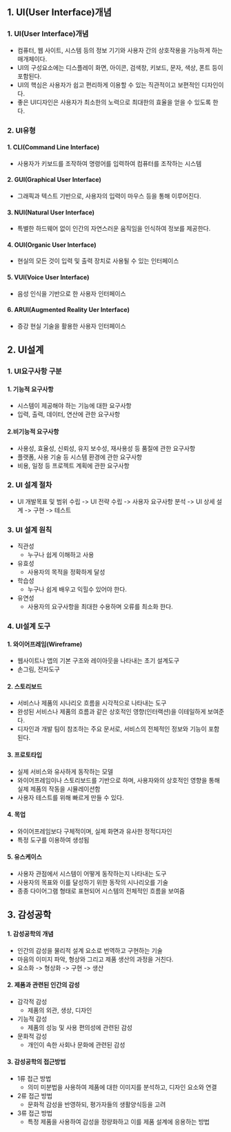 ## 1. UI(User Interface)개념
### 1. UI(User Interface)개념
- 컴퓨터, 웹 사이트, 시스템 등의 정보 기기와 사용자 간의 상호작용을 가능하게 하는 매개체이다.
- UI의 구성요소에는 디스플레이 화면, 아이콘, 검색창, 키보드, 문자, 색상, 폰트 등이 포함된다.
- UI의 핵심은 사용자가 쉽고 편리하게 이용할 수 있는 직관적이고 보편적인 디자인이다.
- 좋은 UI디자인은 사용자가 최소한의 노력으로 최대한의 효율을 얻을 수 있도록 한다.

### 2. UI유형
#### 1. CLI(Command Line Interface)
- 사용자가 키보드를 조작하여 명령어를 입력하여 컴퓨터를 조작하는 시스템
#### 2. GUI(Graphical User Interface)
- 그래픽과 텍스트 기반으로, 사용자의 입력이 마우스 등을 통해 이루어진다.
#### 3. NUI(Natural User Interface)
- 특별한 하드웨어 없이 인간의 자연스러운 움직임을 인식하여 정보를 제공한다.
#### 4. OUI(Organic User Interface)
- 현실의 모든 것이 입력 및 출력 장치로 사용될 수 있는 인터페이스
#### 5. VUI(Voice User Interface)
- 음성 인식을 기반으로 한 사용자 인터페이스
#### 6. ARUI(Augmented Reality Uer Interface)
- 증강 현실 기술을 활용한 사용자 인터페이스 

## 2. UI설계
### 1. UI요구사항 구분
#### 1. 기능적 요구사항
- 시스템이 제공해야 하는 기능에 대한 요구사항
- 입력, 출력, 데이터, 연산에 관한 요구사항

#### 2.비기능적 요구사항
- 사용성, 효율성, 신뢰성, 유지 보수성, 재사용성 등 품질에 관한 요구사항
- 플랫폼, 사용 기술 등 시스템 환경에 관한 요구사항
- 비용, 일정 등 프로젝트 계획에 관한 요구사항

### 2. UI 설계 절차
- UI 개발목표 및 범위 수립 -> UI 전략 수립 -> 사용자 요구사항 분석 -> UI 상세 설계 -> 구현 -> 테스트

### 3. UI 설계 원칙
- 직관성
  - 누구나 쉽게 이해하고 사용
- 유효성
  - 사용자의 목적을 정확하게 달성
- 학습성
  - 누구나 쉽게 배우고 익힐수 있어야 한다.
- 유연성
  - 사용자의 요구사항을 최대한 수용하며 오류를 최소화 한다.

### 4. UI설계 도구
#### 1. 와이어프레임(Wireframe)
- 웹사이트나 앱의 기본 구조와 레이아웃을 나타내는 초기 설계도구
- 손그림, 전자도구

#### 2. 스토리보드
- 서비스나 제품의 시나리오 흐름을 시각적으로 나타내는 도구
- 완성된 서비스나 제품의 흐름과 같은 상호적인 영향(인터랙션)을 이테일하게 보여준다.
- 디자인과 개발 팀이 참조하는 주요 문서로, 서비스의 전체적인 정보와 기능이 포함된다.

#### 3. 프로토타입
- 실제 서비스와 유사하게 동작하는 모델
- 와이어프레임이나 스토리보드를 기반으로 하며, 사용자와의 상호적인 영향을 통해 실제 제품의 작동을 시뮬레이션함
- 사용자 테스트를 위해 빠르게 만들 수 있다.

#### 4. 목업
- 와이어프레임보다 구체적이며, 실제 화면과 유사한 정적디자인
- 특정 도구를 이용하여 생성됨

#### 5. 유스케이스
- 사용자 관점에서 시스템이 어떻게 동작하는지 나타내는 도구
- 사용자의 목표와 이를 달성하기 위한 동작의 시나리오를 기술
- 종종 다이어그램 형태로 표현되어 시스템의 전체적인 흐름을 보여줌 

## 3. 감성공학
#### 1. 감성공학의 개념
- 인간의 감성을 물리적 설계 요소로 번역하고 구현하는 기술
- 마음의 이미지 파악, 형상와 그리고 제품 생산의 과정을 거친다.
- 요소화 -> 형상화 -> 구현 -> 생산

#### 2. 제품과 관련된 인간의 감성
- 감각적 감성
  - 제품의 외관, 생상, 디자인
- 기능적 감성
  - 제품의 성능 및 사용 편의성에 관련된 감성
- 문화적 감성
  - 개인이 속한 사회나 문화에 관련된 감성

#### 3. 감성공학의 접근방법
- 1류 접근 방법
  - 의미 미분법을 사용하여 제품에 대한 이미지를 분석하고, 디자인 요소와 연결
- 2류 접근 방법
  - 문화적 감성을 반영하되, 평가자들의 생활양식등을 고려
- 3류 접근 방법
  - 특정 제품을 사용하여 감성을 정량화하고 이를 제품 설계에 응용하는 방법